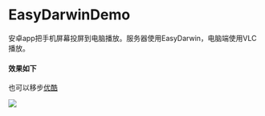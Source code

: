 # EasyDarwinDemo
安卓app把手机屏幕投屏到电脑播放。服务器使用EasyDarwin，电脑端使用VLC播放。

#### 效果如下
也可以移步[优酷](https://v.youku.com/v_show/id_XNDU5NDY1NjU4MA==.html?spm=a2hbt.13141534.0.13141534)

![](https://github.com/Warpath/EasyDarwinDemo/blob/master/gif/ezgif.com-optimize-2.gif)
